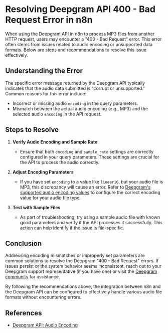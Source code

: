 # Resolving Deepgram API 400 - Bad Request Error in n8n

When using the Deepgram API in n8n to process MP3 files from another HTTP request, users may encounter a "400 - Bad Request" error. This error often stems from issues related to audio encoding or unsupported data formats. Below are steps and recommendations to resolve this issue effectively.

## Understanding the Error

The specific error message returned by the Deepgram API typically indicates that the audio data submitted is "corrupt or unsupported." Common reasons for this error include:

- Incorrect or missing audio `encoding` in the query parameters.
- Mismatch between the actual audio encoding (e.g., MP3) and the selected audio `encoding` in the API request.

## Steps to Resolve

1. **Verify Audio Encoding and Sample Rate**
   - Ensure that both `encoding` and `sample_rate` settings are correctly configured in your query parameters. These settings are crucial for the API to process the audio correctly.

2. **Adjust Encoding Parameters**
   - If you have set `encoding` to a value like `linear16`, but your audio file is MP3, this discrepancy will cause an error. Refer to [Deepgram's supported audio encoding values](https://developers.deepgram.com/docs/encoding) to configure the correct encoding value for your audio file type.

3. **Test with Sample Files**
   - As part of troubleshooting, try using a sample audio file with known good parameters and verify if the API processes it successfully. This action can help identify if the issue is file-specific.


## Conclusion

Addressing encoding mismatches or improperly set parameters are common solutions to resolve the Deepgram "400 - Bad Request" errors. If issues persist or the system behavior seems inconsistent, reach out to your Deepgram support representative (if you have one) or visit the [Deepgram community](https://discord.gg/deepgram) for assistance.

By following the recommendations above, the integration between n8n and the Deepgram API can be configured to effectively handle various audio file formats without encountering errors.

## References
- [Deepgram API: Audio Encoding](https://developers.deepgram.com/docs/encoding)

